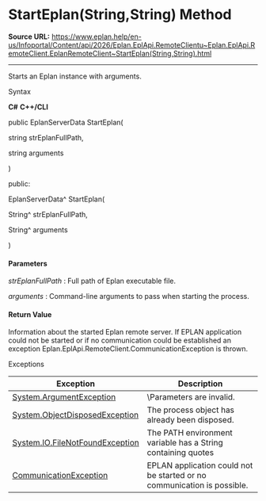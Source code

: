 # StartEplan(String,String) Method

**Source URL:** https://www.eplan.help/en-us/Infoportal/Content/api/2026/Eplan.EplApi.RemoteClientu~Eplan.EplApi.RemoteClient.EplanRemoteClient~StartEplan(String,String).html

---

Starts an Eplan instance with arguments.

Syntax

**C#**
**C++/CLI**


public EplanServerData StartEplan( 

   string strEplanFullPath,

   string arguments

)

public:

EplanServerData^ StartEplan( 

   String^ strEplanFullPath,

   String^ arguments

)


#### Parameters

*strEplanFullPath*
:   Full path of Eplan executable file.

*arguments*
:   Command-line arguments to pass when starting the process.

#### Return Value

Information about the started Eplan remote server. If EPLAN application could not be started or if no communication could be established an exception Eplan.EplApi.RemoteClient.CommunicationException is thrown.

Exceptions

| Exception | Description |
| --- | --- |
| [System.ArgumentException](#) | \Parameters are invalid. |
| [System.ObjectDisposedException](#) | The process object has already been disposed. |
| [System.IO.FileNotFoundException](#) | The PATH environment variable has a String containing quotes |
| [CommunicationException](Eplan.EplApi.RemoteClientu~Eplan.EplApi.RemoteClient.CommunicationException.html) | EPLAN application could not be started or no communication is possible. |
